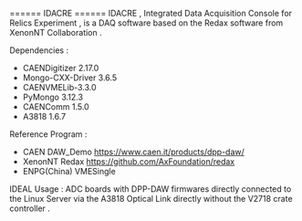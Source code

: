 ====== IDACRE ======
IDACRE , Integrated Data Acquisition Console for Relics Experiment , is a DAQ software based on the Redax software from XenonNT Collaboration .

Dependencies :
- CAENDigitizer 2.17.0
- Mongo-CXX-Driver 3.6.5
- CAENVMELib-3.3.0 
- PyMongo 3.12.3 
- CAENComm 1.5.0 
- A3818 1.6.7 

Reference Program : 
- CAEN DAW_Demo https://www.caen.it/products/dpp-daw/
- XenonNT Redax  https://github.com/AxFoundation/redax
- ENPG(China) VMESingle 

IDEAL Usage : 
ADC boards with DPP-DAW firmwares directly connected to the Linux Server via the A3818 Optical Link directly without the V2718 crate controller . 